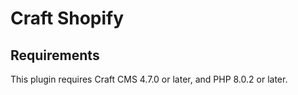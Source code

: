 # Craft Shopify



## Requirements

This plugin requires Craft CMS 4.7.0 or later, and PHP 8.0.2 or later.

